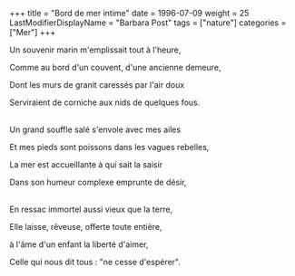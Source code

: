 +++
title = "Bord de mer intime"
date = 1996-07-09
weight = 25
LastModifierDisplayName = "Barbara Post"
tags = ["nature"]
categories = ["Mer"]
+++

Un souvenir marin m'emplissait tout à l'heure,

Comme au bord d'un couvent, d'une ancienne demeure,

Dont les murs de granit caressés par l'air doux

Serviraient de corniche aux nids de quelques fous.

 \
Un grand souffle salé s'envole avec mes ailes

Et mes pieds sont poissons dans les vagues rebelles,

La mer est accueillante à qui sait la saisir

Dans son humeur complexe emprunte de désir,

 \
En ressac immortel aussi vieux que la terre,

Elle laisse, rêveuse, offerte toute entière,

à l'âme d'un enfant la liberté d'aimer,

Celle qui nous dit tous : "ne cesse d'espérer".

